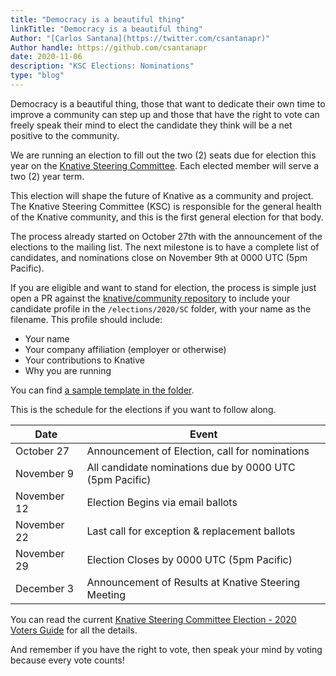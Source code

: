 ```yaml
---
title: "Democracy is a beautiful thing"
linkTitle: "Democracy is a beautiful thing"
Author: "[Carlos Santana](https://twitter.com/csantanapr)"
Author handle: https://github.com/csantanapr
date: 2020-11-06
description: "KSC Elections: Nominations"
type: "blog"
---
```


Democracy is a beautiful thing, those that want to dedicate their own time to improve a community can step up and those that have the right to vote can freely speak their mind to elect the candidate they think will be a net positive to the community.

We are running an election to fill out the two (2) seats due for election
this year on the [Knative Steering Committee](https://knative.dev/community/contributing/steering-committee/). Each elected member will serve
a two (2) year term.

This election will shape the future of Knative as a community and project.
The Knative Steering Committee (KSC) is
responsible for the general health of the Knative community, and this is the first general election for that body.

The process already started on October 27th with the announcement of the elections to the mailing list.
The next milestone is to have a complete list of candidates, and nominations close on November 9th at 0000 UTC (5pm Pacific).

If you are eligible and want to stand for election, the process is simple just open a PR against the
[knative/community repository](https://github.com/knative/community) to include
your candidate profile in the `/elections/2020/SC` folder, with your name as the
filename.  This profile should include:

* Your name
* Your company affiliation (employer or otherwise)
* Your contributions to Knative
* Why you are running

You can find [a sample template in the folder](https://github.com/knative/community/blob/main/elections/2020/SC/candidate-template.md).


This is the schedule for the elections if you want to follow along.


| Date         | Event                    |
| ------------ | ------------------------ |
| October 27   | Announcement of Election, call for nominations |
| November 9   | All candidate nominations due by 0000 UTC (5pm Pacific) |
| November 12  | Election Begins via email ballots |
| November 22  | Last call for exception & replacement ballots |
| November 29  | Election Closes by 0000 UTC (5pm Pacific) |
| December 3   | Announcement of Results at Knative Steering Meeting |


You can read the current [Knative Steering Committee Election - 2020 Voters Guide](https://github.com/knative/community/blob/main/elections/2020/SC/README.md) for all the details.

And remember if you have the right to vote, then speak your mind by voting because every vote counts!
